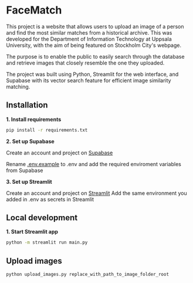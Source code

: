 # FaceMatch

This project is a website that allows users to upload an image of a person and find the most similar matches from a historical archive. This was developed for the Department of Information Technology at Uppsala University, with the aim of being featured on Stockholm City's webpage. 

The purpose is to enable the public to easily search through the database and retrieve images that closely resemble the one they uploaded.

The project was built using Python, Streamlit for the web interface, and Supabase with its vector search feature for efficient image similarity matching.

## Installation

**1. Install requirements**

```bash
pip install -r requirements.txt
``` 

**2. Set up Supabase**

Create an account and project on [Supabase](https://supabase.com/)

Rename [.env.example](.env.example) to .env and add the required enviroment variables from Supabase

**3. Set up Streamlit**

Create an account and project on [Streamlit](https://streamlit.io/)
Add the same environment you added in .env as secrets in Streamlit

## Local development

**1. Start Streamlit app**
```bash
python -m streamlit run main.py
```

## Upload images
```bash
python upload_images.py replace_with_path_to_image_folder_root
```

